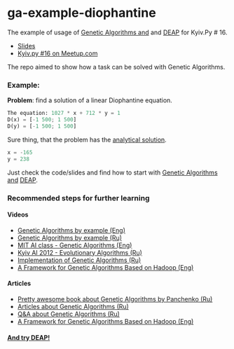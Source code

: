 # ga-example-diophantine
The example of usage of [Genetic Algorithms and](https://en.wikipedia.org/wiki/Genetic_algorithm) and [DEAP](https://github.com/deap/deap) for Kyiv.Py # 16.

 * [Slides](http://www.slideshare.net/mariczhuck/kyivpy16-how-to-easily-find-the-optimal-solution-without-exhaustive-search-using-genetic-algorithms)
 * [Kyiv.py #16 on Meetup.com](https://www.meetup.com/uapycon/events/225279794/)

The repo aimed to show how a task can be solved with Genetic Algorithms. 

### Example:
**Problem**: find a solution of a linear Diophantine equation.
```python
The equation: 1027 * x + 712 * y = 1
D(x) = [-1 500; 1 500]
D(y) = [-1 500; 1 500]
```
Sure thing, that the problem has the [analytical solution](http://mathworld.wolfram.com/DiophantineEquation.html).
```python
x = -165
y = 238
```

Just check the code/slides and find how to start with [Genetic Algorithms and](https://en.wikipedia.org/wiki/Genetic_algorithm) [DEAP](https://github.com/deap/deap).

### Recommended steps for further learning
#### Videos
 * [Genetic Algorithms by example (Eng)](https://www.youtube.com/watch?v=ejxfTy4lI6I)
 * [Genetic Algorithms by example (Ru)](https://www.youtube.com/watch?v=ttsZV01aYYU)
 * [MIT AI class - Genetic Algorithms (Eng)](https://www.youtube.com/watch?v=kHyNqSnzP8Y)
 * [Kyiv AI 2012 - Evolutionary Algorithms (Ru)](https://www.youtube.com/watch?v=65AwXU7Z68c)
 * [Implementation of Genetic Algorithms (Ru)](https://www.youtube.com/watch?v=OMkCWX5NihA)
 * [A Framework for Genetic Algorithms Based on Hadoop (Eng)](https://www.youtube.com/watch?v=0G4BAL2Y01I)

#### Articles
 * [Pretty awesome book about Genetic Algorithms by Panchenko (Ru)](http://mathmod.aspu.ru/images/File/ebooks/GAfinal.pdf)
 * [Articles about Genetic Algorithms (Ru)](http://qai.narod.ru/GA/index.html)
 * [Q&A about Genetic Algorithms (Ru)](http://basegroup.ru/search/node/%D0%B3%D0%B5%D0%BD%D0%B5%D1%82%D0%B8%D1%87%D0%B5%D1%81%D0%BA%D0%B8%D0%B5)
 * [A Framework for Genetic Algorithms Based on Hadoop (Eng)](http://arxiv.org/pdf/1312.0086.pdf)
 
#### [And try DEAP!](http://deap.readthedocs.org/en/master/)




